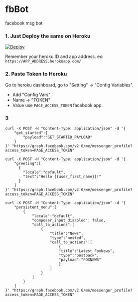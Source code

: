# fbBot
facebook msg bot 

### 1. Just Deploy the same on Heroku

[![Deploy](https://www.herokucdn.com/deploy/button.svg)](https://heroku.com/deploy)

Remember your heroku ID and app address. ex: `https://APP_ADDRESS.herokuapp.com/`

### 2. Paste Token to Heroku

Go to heroku dashboard, go to "Setting" -> "Config Variables".

- Add "Config Vars"
- Name -> "TOKEN"
- Value use  `PAGE_ACCESS_TOKEN` facebook app.


### 3 

```
curl -X POST -H "Content-Type: application/json" -d '{ 
    "get_started":{
        "payload":"GET_STARTED_PAYLOAD"
    }
}' "https://graph.facebook.com/v2.6/me/messenger_profile?access_token=PAGE_ACCESS_TOKEN"    
```

```
curl -X POST -H "Content-Type: application/json" -d '{
    "greeting":[
      {
        "locale":"default",
        "text":"Hello {{user_first_name}}!"
      }
    ]
}' "https://graph.facebook.com/v2.6/me/messenger_profile?access_token=PAGE_ACCESS_TOKEN"
```


```
curl -X POST -H "Content-Type: application/json" -d '{
    "persistent_menu":[
        {
            "locale":"default",
            "composer_input_disabled": false,
            "call_to_actions":[
                {
                    "title":"News",
                    "type":"nested",
                    "call_to_actions":[
                        {
                        "title":"Latest FoxNews",
                        "type":"postback",
                        "payload":"FOXNEWS"
                        }
                    ]
                }
            ]
        }
    ]
}' "https://graph.facebook.com/v2.6/me/messenger_profile?access_token=PAGE_ACCESS_TOKEN"
```
